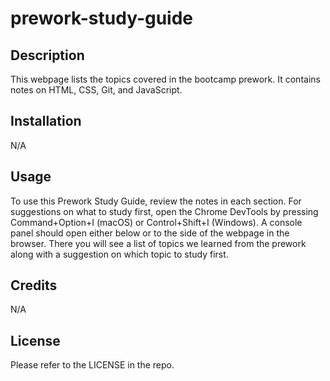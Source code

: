 # prework-study-guide
## Description

This webpage lists the topics covered in the bootcamp prework. It contains notes on HTML, CSS, Git, and JavaScript.

## Installation

N/A

## Usage

To use this Prework Study Guide, review the notes in each section. For suggestions on what to study first, open the Chrome DevTools by pressing Command+Option+I (macOS) or Control+Shift+I (Windows). A console panel should open either below or to the side of the webpage in the browser. There you will see a list of topics we learned from the prework along with a suggestion on which topic to study first.

## Credits

N/A

## License

Please refer to the LICENSE in the repo.

